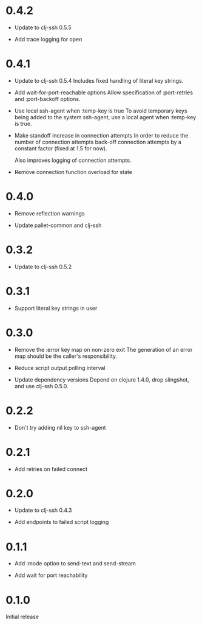 # 0.4.2

- Update to clj-ssh 0.5.5

- Add trace logging for open

# 0.4.1

- Update to clj-ssh 0.5.4
  Includes fixed handling of literal key strings.

- Add wait-for-port-reachable options
  Allow specification of :port-retries and :port-backoff options.

- Use local ssh-agent when :temp-key is true
  To avoid temporary keys being added to the system ssh-agent, use a local
  agent when :temp-key is true.

- Make standoff increase in connection attempts
  In order to reduce the number of connection attempts back-off connection 
  attempts by a constant factor (fixed at 1.5 for now).

  Also improves logging of connection attempts.

- Remove connection function overload for state

# 0.4.0

- Remove reflection warnings

- Update pallet-common and clj-ssh

# 0.3.2

- Update to clj-ssh 0.5.2

# 0.3.1

- Support literal key strings in user

# 0.3.0

- Remove the :error key map on non-zero exit
  The generation of an error map should be the caller's responsibility.

- Reduce script output polling interval

- Update dependency versions
  Depend on clojure 1.4.0, drop slingshot, and use clj-ssh 0.5.0.

# 0.2.2

- Don't try adding nil key to ssh-agent

# 0.2.1

- Add retries on failed connect

# 0.2.0

- Update to clj-ssh 0.4.3

- Add endpoints to failed script logging

# 0.1.1

- Add :mode option to send-text and send-stream

- Add wait for port reachability

# 0.1.0

Initial release
